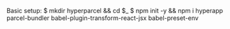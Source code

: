 Basic setup:
$ mkdir hyperparcel && cd $_
$ npm init -y && npm i hyperapp parcel-bundler babel-plugin-transform-react-jsx babel-preset-env

